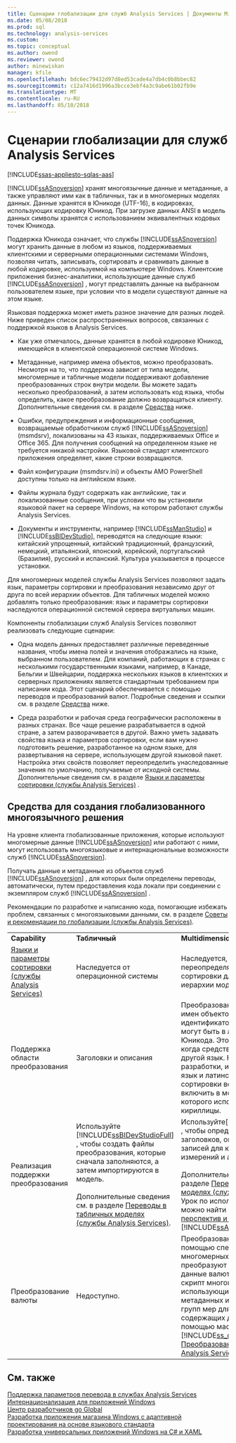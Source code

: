 ```yaml
---
title: Сценарии глобализации для служб Analysis Services | Документы Microsoft
ms.date: 05/08/2018
ms.prod: sql
ms.technology: analysis-services
ms.custom: ''
ms.topic: conceptual
ms.author: owend
ms.reviewer: owend
author: minewiskan
manager: kfile
ms.openlocfilehash: bdc6ec79432d97d8ed53cade4a7db4c0b8bbec82
ms.sourcegitcommit: c12a7416d1996a3bcce3ebf4a3c9abe61b02fb9e
ms.translationtype: MT
ms.contentlocale: ru-RU
ms.lasthandoff: 05/10/2018
---
```

# <a name="globalization-scenarios-for-analysis-services"></a>Сценарии глобализации для служб Analysis Services
[!INCLUDE[ssas-appliesto-sqlas-aas](../includes/ssas-appliesto-sqlas-aas.md)]

  [!INCLUDE[ssASnoversion](../includes/ssasnoversion-md.md)] хранят многоязычные данные и метаданные, а также управляют ими как в табличных, так и в многомерных моделях данных. Данные хранятся в Юникоде (UTF-16), в кодировках, использующих кодировку Юникод. При загрузке данных ANSI в модель данных символы хранятся с использованием эквивалентных кодовых точек Юникода.  
  
 Поддержка Юникода означает, что службы [!INCLUDE[ssASnoversion](../includes/ssasnoversion-md.md)] могут хранить данные в любом из языков, поддерживаемых клиентскими и серверными операционными системами Windows, позволяя читать, записывать, сортировать и сравнивать данные в любой кодировке, используемой на компьютере Windows. Клиентские приложения бизнес-аналитики, использующие данные служб [!INCLUDE[ssASnoversion](../includes/ssasnoversion-md.md)] , могут представлять данные на выбранном пользователем языке, при условии что в модели существуют данные на этом языке.  
  
 Языковая поддержка может иметь разное значение для разных людей. Ниже приведен список распространенных вопросов, связанных с поддержкой языков в Analysis Services.  
  
-   Как уже отмечалось, данные хранятся в любой кодировке Юникод, имеющейся в клиентской операционной системе Windows.  
  
-   Метаданные, например имена объектов, можно преобразовать. Несмотря на то, что поддержка зависит от типа модели, многомерные и табличные модели поддерживают добавление преобразованных строк внутри модели. Вы можете задать несколько преобразований, а затем использовать код языка, чтобы определить, какое преобразование должно возвращаться клиенту. Дополнительные сведения см. в разделе [Средства](#bkmk_features) ниже.  
  
-   Ошибки, предупреждения и информационные сообщения, возвращаемые обработчиком служб [!INCLUDE[ssASnoversion](../includes/ssasnoversion-md.md)] (msmdsrv), локализованы на 43 языках, поддерживаемых Office и Office 365. Для получения сообщений на определенном языке не требуется никакой настройки. Языковой стандарт клиентского приложения определяет, какие строки возвращаются.  
  
-   Файл конфигурации (msmdsrv.ini) и объекты AMO PowerShell доступны только на английском языке.  
  
-   Файлы журнала будут содержать как английские, так и локализованные сообщения, при условии что вы установили языковой пакет на сервере Windows, на котором работают службы Analysis Services.  
  
-   Документы и инструменты, например [!INCLUDE[ssManStudio](../includes/ssmanstudio-md.md)] и [!INCLUDE[ssBIDevStudio](../includes/ssbidevstudio-md.md)], переводятся на следующие языки: китайский упрощенный, китайский традиционный, французский, немецкий, итальянский, японский, корейский, португальский (Бразилия), русский и испанский. Культура указывается в процессе установки.  
  
 Для многомерных моделей службы Analysis Services позволяют задать язык, параметры сортировки и преобразования независимо друг от друга по всей иерархии объектов.  Для табличных моделей можно добавлять только преобразования: язык и параметры сортировки наследуются операционной системой сервера виртуальных машин.  
  
 Компоненты глобализации служб Analysis Services позволяют реализовать следующие сценарии:  
  
-   Одна модель данных предоставляет различные переведенные названия, чтобы имена полей и значения отображались на языке, выбранном пользователем. Для компаний, работающих в странах с несколькими государственными языками, например, в Канаде, Бельгии и Швейцарии, поддержка нескольких языков в клиентских и серверных приложениях является стандартным требованием при написании кода. Этот сценарий обеспечивается с помощью переводов и преобразований валют. Подробные сведения и ссылки см. в разделе [Средства](#bkmk_features) ниже.  
  
-   Среда разработки и рабочая среда географически расположены в разных странах. Все чаще решение разрабатывается в одной стране, а затем разворачивается в другой. Важно уметь задавать свойства языка и параметров сортировки, если вам нужно подготовить решение, разработанное на одном языке, для развертывания на сервере, использующем другой языковой пакет. Настройка этих свойств позволяет переопределить унаследованные значения по умолчанию, получаемые от исходной системы. Дополнительные сведения см. в разделе [Языки и параметры сортировки (службы Analysis Services)](../analysis-services/languages-and-collations-analysis-services.md) .  
  
##  <a name="bkmk_features"></a> Средства для создания глобализованного многоязычного решения  
 На уровне клиента глобализованные приложения, которые используют многомерные данные [!INCLUDE[ssASnoversion](../includes/ssasnoversion-md.md)] или работают с ними, могут использовать многоязыковые и интернациональные возможности служб [!INCLUDE[ssASnoversion](../includes/ssasnoversion-md.md)].  
  
 Получать данные и метаданные из объектов служб [!INCLUDE[ssASnoversion](../includes/ssasnoversion-md.md)] , для которых были определены переводы, автоматически, путем предоставления кода локали при соединении с экземпляром служб [!INCLUDE[ssASnoversion](../includes/ssasnoversion-md.md)] .  
  
 Рекомендации по разработке и написанию кода, помогающие избежать проблем, связанных с многоязыковыми данными, см. в разделе [Советы и рекомендации по глобализации (службы Analysis Services)](../analysis-services/globalization-tips-and-best-practices-analysis-services.md).  
  
||||  
|-|-|-|  
|**Capability**|**Табличный**|**Multidimensional**|  
|[Языки и параметры сортировки (службы Analysis Services)](../analysis-services/languages-and-collations-analysis-services.md)|Наследуется от операционной системы|Наследуется, но с возможностью переопределять язык и параметры сортировки для основных объектов в иерархии модели.|  
|Поддержка области преобразования|Заголовки и описания|Преобразования можно создавать для имен объектов, заголовков, идентификаторов и описания. Они также могут быть в любом сценарии и языке Юникода. Это верно даже в том случае, когда средства и среда используют другой язык. Например, в среде разработки, использующей английский язык и латинские параметры сортировки во всем стеке, можно включить в модель объект, в имени которого используются символы кириллицы.|  
|Реализация поддержки преобразования|Используйте [!INCLUDE[ssBIDevStudioFull](../includes/ssbidevstudiofull-md.md)] , чтобы создать файлы преобразования, которые сначала заполняются, а затем импортируются в модель.<br /><br /> Дополнительные сведения см. в разделе [Переводы в табличных моделях (службы Analysis Services)](../analysis-services/tabular-models/translations-in-tabular-models-analysis-services.md).|Используйте[!INCLUDE[ssBIDevStudioFull](../includes/ssbidevstudiofull-md.md)] , чтобы определить преобразования для заголовков, описаний и типов учетных записей для кубов, а также мер, измерений и атрибутов.<br /><br /> Дополнительные сведения см. в разделе [Переводы в многомерных моделях (службы Analysis Services)](../analysis-services/multidimensional-models/translations-in-multidimensional-models-analysis-services.md). Урок по использованию этой функции можно найти в [Уроке 9. Определение перспектив и переводов](../analysis-services/lesson-9-defining-perspectives-and-translations.md) учебника [!INCLUDE[ssASnoversion](../includes/ssasnoversion-md.md)].|  
|Преобразование валюты|Недоступно.|Преобразование валюты выполняется с помощью специальных сценариев многомерных выражений, которые преобразуют меры, содержащие данные валюты. Вы можете создать скрипт многомерных выражений, использующий комбинацию данных и метаданных из измерений, атрибутов и групп мер для конвертации мер, содержащих данные в валюте, с помощью мастера бизнес-аналитики в [!INCLUDE[ss_dtbi](../includes/ss-dtbi-md.md)] . См. раздел [Преобразования валюты (службы Analysis Services)](../analysis-services/currency-conversions-analysis-services.md).|  
  
## <a name="see-also"></a>См. также  
 [Поддержка параметров перевода в службах Analysis Services](../analysis-services/translation-support-in-analysis-services.md)   
 [Интернационализация для приложений Windows](http://msdn.microsoft.com/library/windows/desktop/dd318661%28v=vs.85%29.aspx)   
 [Центр разработчиков go Global](http://msdn.microsoft.com/goglobal/bb871628.aspx)   
 [Разработка приложения магазина Windows с адаптивной проектирования на основе языкового стандарта](https://blogs.windows.com/buildingapps/2014/03/06/writing-windows-store-apps-with-locale-based-adaptive-design/)   
 [Разработка универсальных приложений Windows на C# и XAML](http://www.microsoftvirtualacademy.com/training-courses/developing-universal-windows-apps-with-c-and-xaml)  
  
  
